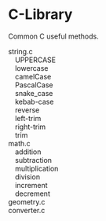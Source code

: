 # C-Library
Common C useful methods.

string.c          <br>
&emsp;UPPERCASE   <br>
&emsp;lowercase   <br>
&emsp;camelCase   <br>
&emsp;PascalCase  <br>
&emsp;snake_case  <br>
&emsp;kebab-case  <br>
&emsp;reverse     <br>
&emsp;left-trim   <br>
&emsp;right-trim  <br>
&emsp;trim        <br>
math.c            <br>
&emsp;addition    <br>
&emsp;subtraction <br>
&emsp;multiplication<br>
&emsp;division    <br>
&emsp;increment   <br>
&emsp;decrement   <br>
geometry.c        <br>
converter.c       <br> 
